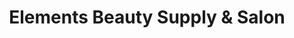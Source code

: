 ---
title: "Elements Beauty Supply & Salon"
url: /newark/elements-beauty-supply-and-salon/
shop: beauty
---